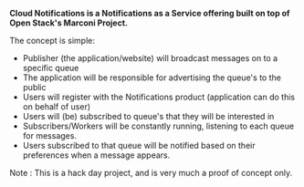 **Cloud Notifications is a Notifications as a Service offering built on top of Open Stack's Marconi Project.**

The concept is simple:

- Publisher (the application/website) will broadcast messages on to a specific queue
- The application will be responsible for advertising the queue's to the public
- Users will register with the Notifications product (application can do this on behalf of user)
- Users will (be) subscribed to queue's that they will be interested in
- Subscribers/Workers will be constantly running, listening to each queue for messages.  
- Users subscribed to that queue will be notified based on their preferences when a message appears.


Note : This is a hack day project, and is very much a proof of concept only.
